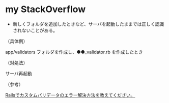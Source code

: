 # my StackOverflow


- 新しくフォルダを追加したときなど、サーバを起動したままでは正しく認識されないことがある。

（具体例）

app/validators フォルダを作成し、●●_validator.rb を作成したとき

（対処法）

サーバ再起動

（参考）

[Railsでカスタムバリデータのエラー解決方法を教えてください。](https://teratail.com/questions/106681)





